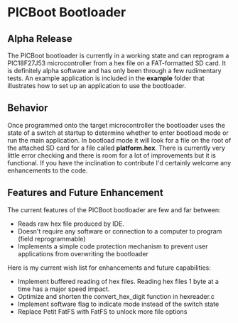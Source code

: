 PICBoot Bootloader
==================

Alpha Release
-----------------------
The PICBoot bootloader is currently in a working state and can reprogram a 
PIC18F27J53 microcontroller from a hex file on a FAT-formatted SD card. It is
definitely alpha software and has only been through a few rudimentary tests. An 
example application is included in the **example** folder that illustrates how 
to set up an application to use the bootloader.

Behavior
--------
Once programmed onto the target microcontroller the bootloader uses the state of 
a switch at startup to determine whether to enter bootload mode or run the main 
application. In bootload mode it will look for a file on the root of the 
attached SD card for a file called **platform.hex**. There is currently very 
little error checking and there is room for a lot of improvements but it is 
functional. If you have the inclination to contribute I'd certainly welcome any
enhancements to the code.

Features and Future Enhancement
-------------------------------
The current features of the PICBoot bootloader are few and far between:

+ Reads raw hex file produced by IDE.
+ Doesn't require any software or connection to a computer to program (field reprogrammable)
+ Implements a simple code protection mechanism to prevent user applications from overwriting the bootloader

Here is my current wish list for enhancements and future capabilities:

+ Implement buffered reading of hex files. Reading hex files 1 byte at a time has a major speed impact.
+ Optimize and shorten the convert\_hex\_digit function in hexreader.c
+ Implement software flag to indicate mode instead of the switch state
+ Replace Petit FatFS with FatFS to unlock more file options

